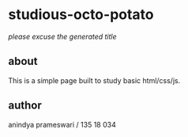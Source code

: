 # studious-octo-potato
*please excuse the generated title*

## about
This is a simple page built to study basic html/css/js.

## author
anindya prameswari / 135 18 034